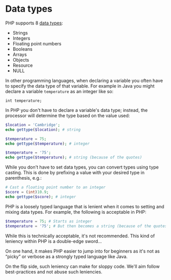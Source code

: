 # Data types
PHP supports 8 [data types](http://php.net/manual/en/language.types.php):

* Strings
* Integers
* Floating point numbers
* Booleans
* Arrays
* Objects
* Resource
* NULL

In other programming languages, when declaring a variable you often have to specify the data type of that variable. For example in Java you might declare a variable `temperature` as an integer like so:

```
int temperature;
```

In PHP you don't have to declare a variable's data type; instead, the processor will determine the type based on the value used:

```php
$location = 'Cambridge';
echo gettype($location); # string

$temperature = 75;
echo gettype($temperature); # integer

$temperature = '75';
echo gettype($temperature); # string (because of the quotes)
```

While you don't have to set data types, you can convert types using type casting. This is done by prefixing a value with your desired type in parenthesis, e.g.:

```php
# Cast a floating point number to an integer
$score = (int)10.9;
echo gettype($score); # integer     
```

PHP is a loosely typed language that is lenient when it comes to setting and mixing data types. For example, the following is acceptable in PHP:

```php
$temperature = 75; # Starts as integer
$temperature = '75'; # But then becomes a string (because of the quotes)
```

While this is technically acceptable, it's not recommended. This kind of leniency within PHP is a double-edge sword...

On one hand, it makes PHP easier to jump into for beginners as it's not as &ldquo;picky&rdquo; or verbose as a strongly typed language like Java.

On the flip side, such leniency can make for sloppy code. We'll aim follow best-practices and not abuse such leniencies.
